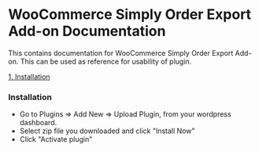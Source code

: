 # WooCommerce Simply Order Export Add-on Documentation
This contains documentation for WooCommerce Simply Order Export Add-on. This can be used as reference for usability of plugin.

[1. Installation](#installation)

### <a name="installation"></a>Installation

* Go to Plugins => Add New => Upload Plugin, from your wordpress dashboard.
* Select zip file you downloaded and click "Install Now"
* Click "Activate plugin"
